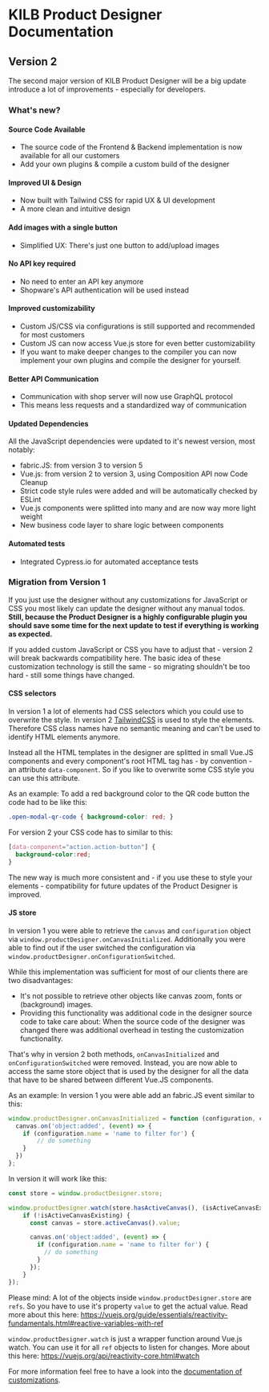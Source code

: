 # KILB Product Designer Documentation

## Version 2

The second major version of KILB Product Designer will be a big update introduce a lot of improvements - especially for developers.

### What's new?

#### Source Code Available
- The source code of the Frontend & Backend implementation is now available for all our customers
- Add your own plugins & compile a custom build of the designer

#### Improved UI & Design
- Now built with Tailwind CSS for rapid UX & UI development
- A more clean and intuitive design

#### Add images with a single button
- Simplified UX: There's just one button to add/upload images

#### No API key required
- No need to enter an API key anymore
- Shopware's API authentication will be used instead 

#### Improved customizability
- Custom JS/CSS via configurations is still supported and recommended for most customers
- Custom JS can now access Vue.js store for even better customizability
- If you want to make deeper changes to the compiler you can now implement your own plugins and compile the designer for yourself. 


#### Better API Communication
- Communication with shop server will now use GraphQL protocol
- This means less requests and a standardized way of communication

#### Updated Dependencies
All the JavaScript dependencies were updated to it's newest version, most notably:
- fabric.JS: from version 3 to version 5
- Vue.js: from version 2 to version 3, using Composition API now
  Code Cleanup
- Strict code style rules were added and will be automatically checked by ESLint
- Vue.js components were splitted into many and are now way more light weight
- New business code layer to share logic between components

#### Automated tests
- Integrated Cypress.io for automated acceptance tests

### Migration from Version 1

If you just use the designer without any customizations for JavaScript or CSS
you most likely can update the designer without any manual todos.
__Still, because the Product Designer is a highly configurable plugin you should save some time for the next update to test if everything is working as expected.__ 

If you added custom JavaScript or CSS you have to adjust that - version 2 will break backwards compatibility here.
The basic idea of these customization technology is still 
the same - so migrating shouldn't be too hard - still some things have changed.

#### CSS selectors

In version 1 a lot of elements had CSS selectors which you could use to overwrite the style.
In version 2 [TailwindCSS](https://tailwindcss.com/) is used to style the elements. Therefore CSS
class names have no semantic meaning and can't be used to identify HTML elements anymore.

Instead all the HTML templates in the designer are splitted in small Vue.JS components and every component's
root HTML tag has - by convention - an attribute `data-component`.
So if you like to overwrite some CSS style you can use this attribute.

As an example: To add a red background color to the QR code button the code had to be like this:
````css
.open-modal-qr-code { background-color: red; }
````

For version 2 your CSS code has to similar to this:
````css
[data-component="action.action-button"] {
  background-color:red;
}
````

The new way is much more consistent and - if you use these to style your elements - compatibility for future
updates of the Product Designer is improved.

#### JS store

In version 1 you were able to retrieve the `canvas` and `configuration` object via
`window.productDesigner.onCanvasInitialized`.
Additionally you were able to find out if the user switched the configuration via `window.productDesigner.onConfigurationSwitched`.

While this implementation was sufficient for most of our clients there are two disadvantages:
* It's not possible to retrieve other objects like canvas zoom, fonts or (background) images.
* Providing this functionality was additional code in the designer source code to take care about: When the source code of the designer was changed there was additional overhead in testing the customization functionality.

That's why in version 2 both methods, `onCanvasInitialized` and `onConfigurationSwitched` were removed.
Instead, you are now able to access the same store object that is used by the designer for all the data that have to be shared between different Vue.JS components.

As an example: In version 1 you were able add an fabric.JS event similar to this:

````javascript
window.productDesigner.onCanvasInitialized = function (configuration, canvas) {
  canvas.on('object:added', (event) => {
    if (configuration.name = 'name to filter for') {
        // do something
    }
  })
};
````

In version it will work like this:

````javascript
const store = window.productDesigner.store;

window.productDesigner.watch(store.hasActiveCanvas(), (isActiveCanvasExisting) => {
    if (!isActiveCanvasExisting) {
      const canvas = store.activeCanvas().value;

      canvas.on('object:added', (event) => {
        if (configuration.name = 'name to filter for') {
          // do something
        }
      });
    }
});
````

Please mind: A lot of the objects inside `window.productDesigner.store` are `refs`. So you have to
use it's property `value` to get the actual value. Read more about this here:
https://vuejs.org/guide/essentials/reactivity-fundamentals.html#reactive-variables-with-ref


`window.productDesigner.watch` is just a wrapper function around Vue.js watch. You can use it for all `ref` objects to listen
for changes. More about this here: https://vuejs.org/api/reactivity-core.html#watch

For more information feel free to have a look into the [documentation of customizations](customizations.md).
